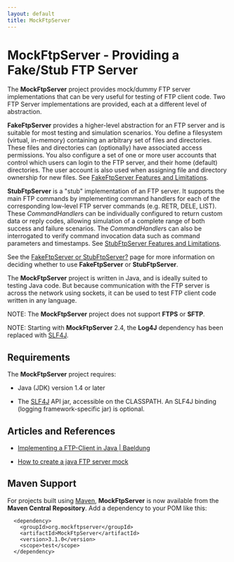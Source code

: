 ```yaml
---
layout: default
title: MockFtpServer
---  
```


# MockFtpServer - Providing a Fake/Stub FTP Server

The **MockFtpServer** project provides mock/dummy FTP server implementations that can be very
useful for testing of FTP client code. Two FTP Server implementations are provided, each at a different
level of abstraction.

**FakeFtpServer** provides a higher-level abstraction for an FTP server and is suitable for most testing
and simulation scenarios. You define a filesystem (virtual, in-memory) containing an arbitrary set of
files and directories. These files and directories can (optionally) have associated access permissions.
You also configure a set of one or more user accounts that control which users can login to the FTP server,
and their home (default) directories. The user account is also used when assigning file and directory
ownership for new files. See [FakeFtpServer Features and Limitations](./fakeftpserver-features.html).

**StubFtpServer** is a "stub" implementation of an FTP server. It supports the main FTP commands by
implementing command handlers for each of the corresponding low-level FTP server commands (e.g. RETR,
DELE, LIST). These *CommandHandler*s can be individually configured to return custom data or reply codes,
allowing simulation of a complete range of both success and failure scenarios. The *CommandHandler*s can
also be interrogated to verify command invocation data such as command parameters and timestamps.
See [StubFtpServer Features and Limitations](./stubftpserver-features.html).

See the [FakeFtpServer or StubFtpServer?](./fakeftpserver-versus-stubftpserver.html) page for more
information on deciding whether to use **FakeFtpServer** or **StubFtpServer**.

The **MockFtpServer** project is written in Java, and is ideally suited to testing Java code. But because
communication with the FTP server is across the network using sockets, it can be used to test FTP client 
code written in any language.

NOTE: The **MockFtpServer** project does not support **FTPS** or **SFTP**.

NOTE: Starting with **MockFtpServer** 2.4, the **Log4J** dependency has been replaced with [SLF4J](http://www.slf4j.org/).


## Requirements

The **MockFtpServer** project requires:

 *  Java (JDK) version 1.4 or later

 * The [SLF4J](http://www.slf4j.org/) API jar, accessible on the CLASSPATH. An SLF4J binding (logging
   framework-specific jar) is optional.


## Articles and References

 * [Implementing a FTP-Client in Java | Baeldung](https://www.baeldung.com/java-ftp-client)

 * [How to create a java FTP server mock](https://itsiastic.wordpress.com/2012/11/08/how-to-create-a-java-ftp-server-mock/)


## Maven Support

For projects built using [Maven](http://maven.apache.org/), **MockFtpServer** is now available
from the **Maven Central Repository**. Add a dependency to your POM like this:

```
  <dependency>
    <groupId>org.mockftpserver</groupId>
    <artifactId>MockFtpServer</artifactId>
    <version>3.1.0</version>
    <scope>test</scope>
  </dependency>
```